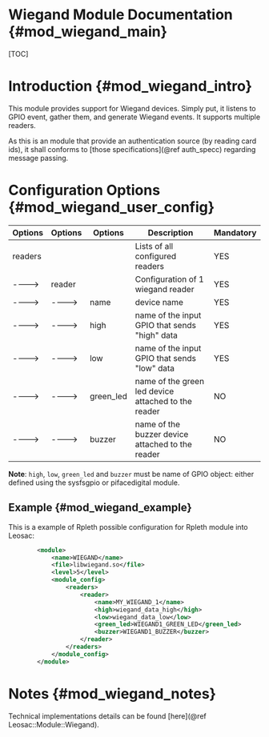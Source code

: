 Wiegand Module Documentation {#mod_wiegand_main}
================================================

[TOC]

Introduction {#mod_wiegand_intro}
=================================

This module provides support for Wiegand devices. Simply put, it listens to GPIO event,
gather them, and generate Wiegand events. It supports multiple readers.

As this is an module that provide an authentication source (by reading card ids), it shall
conforms to [those specifications](@ref auth_specc) regarding message passing.

Configuration Options {#mod_wiegand_user_config}
================================================

Options    | Options  | Options    | Description                                            | Mandatory
-----------|----------|------------|--------------------------------------------------------|-----------
readers    |          |            | Lists of all configured readers                        | YES
---->      | reader   |            | Configuration of 1 wiegand reader                      | YES
---->      | ---->    | name       | device name                                            | YES
---->      | ---->    | high       | name of the input GPIO that sends "high" data          | YES
---->      | ---->    | low        | name of the input GPIO that sends "low" data           | YES
---->      | ---->    | green_led  | name of the green led device attached to the reader    | NO
---->      | ---->    | buzzer     | name of the buzzer device attached to the reader       | NO

**Note**: `high`, `low`, `green_led` and `buzzer` must be name of GPIO object: either defined using
the sysfsgpio or pifacedigital module.

Example {#mod_wiegand_example}
------------------------------

This is a example of Rpleth possible configuration for Rpleth module into Leosac:

~~~~~~~~~~~~~~~~~~~~~~~~~~~~~~~~~~~~~~~~~~~~~~~~~~~.xml
        <module>
            <name>WIEGAND</name>
            <file>libwiegand.so</file>
            <level>5</level>
            <module_config>
                <readers>
                    <reader>
                        <name>MY_WIEGAND_1</name>
                        <high>wiegand_data_high</high>
                        <low>wiegand_data_low</low>
                        <green_led>WIEGAND1_GREEN_LED</green_led>
                        <buzzer>WIEGAND1_BUZZER</buzzer>
                    </reader>
                </readers>
            </module_config>
        </module>
~~~~~~~~~~~~~~~~~~~~~~~~~~~~~~~~~~~~~~~~~~~~~~~~~~~
            
Notes {#mod_wiegand_notes}
==========================

Technical implementations details can be found [here](@ref Leosac::Module::Wiegand).
